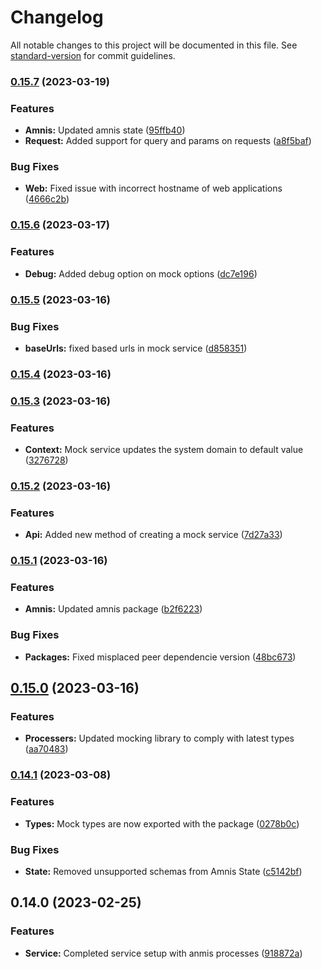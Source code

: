 # Changelog

All notable changes to this project will be documented in this file. See [standard-version](https://github.com/conventional-changelog/standard-version) for commit guidelines.

### [0.15.7](https://github.com/amnis-dev/amnis-mock/compare/v0.15.6...v0.15.7) (2023-03-19)


### Features

* **Amnis:** Updated amnis state ([95ffb40](https://github.com/amnis-dev/amnis-mock/commit/95ffb4067fdc78bee3e5e9d5de82f30b53b925b2))
* **Request:** Added support for query and params on requests ([a8f5baf](https://github.com/amnis-dev/amnis-mock/commit/a8f5bafc84e931f461a2ab818225d5742049ebb6))


### Bug Fixes

* **Web:** Fixed issue with incorrect hostname of web applications ([4666c2b](https://github.com/amnis-dev/amnis-mock/commit/4666c2b6704484def5953b7085bc74f453489004))

### [0.15.6](https://github.com/amnis-dev/amnis-mock/compare/v0.15.5...v0.15.6) (2023-03-17)


### Features

* **Debug:** Added debug option on mock options ([dc7e196](https://github.com/amnis-dev/amnis-mock/commit/dc7e196a3e9ec6ddef1848368015115d53068cda))

### [0.15.5](https://github.com/amnis-dev/amnis-mock/compare/v0.15.4...v0.15.5) (2023-03-16)


### Bug Fixes

* **baseUrls:** fixed based urls in mock service ([d858351](https://github.com/amnis-dev/amnis-mock/commit/d858351e11bbf293efdfc1ca47d4e416712411cb))

### [0.15.4](https://github.com/amnis-dev/amnis-mock/compare/v0.15.3...v0.15.4) (2023-03-16)

### [0.15.3](https://github.com/amnis-dev/amnis-mock/compare/v0.15.2...v0.15.3) (2023-03-16)


### Features

* **Context:** Mock service updates the system domain to default value ([3276728](https://github.com/amnis-dev/amnis-mock/commit/3276728ac546a240232a82354dac4beda8b6985d))

### [0.15.2](https://github.com/amnis-dev/amnis-mock/compare/v0.15.1...v0.15.2) (2023-03-16)


### Features

* **Api:** Added new method of creating a mock service ([7d27a33](https://github.com/amnis-dev/amnis-mock/commit/7d27a3343e068f72e443468f73af11f057ace6cc))

### [0.15.1](https://github.com/amnis-dev/amnis-mock/compare/v0.15.0...v0.15.1) (2023-03-16)


### Features

* **Amnis:** Updated amnis package ([b2f6223](https://github.com/amnis-dev/amnis-mock/commit/b2f62238f7e2378f57d0344397319d135091b793))


### Bug Fixes

* **Packages:** Fixed misplaced peer dependencie version ([48bc673](https://github.com/amnis-dev/amnis-mock/commit/48bc6734f06281a938c41e905bd0a2b4d804eb5d))

## [0.15.0](https://github.com/amnis-dev/amnis-mock/compare/v0.14.1...v0.15.0) (2023-03-16)


### Features

* **Processers:** Updated mocking library to comply with latest types ([aa70483](https://github.com/amnis-dev/amnis-mock/commit/aa7048302c8e33ce7f5839c57a56af260f55e0d6))

### [0.14.1](https://github.com/amnis-dev/amnis-mock/compare/v0.14.0...v0.14.1) (2023-03-08)


### Features

* **Types:** Mock types are now exported with the package ([0278b0c](https://github.com/amnis-dev/amnis-mock/commit/0278b0cbb3ae866c91dac4fc106e41085353c6a1))


### Bug Fixes

* **State:** Removed unsupported schemas from Amnis State ([c5142bf](https://github.com/amnis-dev/amnis-mock/commit/c5142bf8081dcc41870466b2b0f37667d030bf5c))

## 0.14.0 (2023-02-25)


### Features

* **Service:** Completed service setup with anmis processes ([918872a](https://github.com/amnis-dev/amnis-mock/commit/918872a3275790055de7a7498aea17caf86cd43e))
